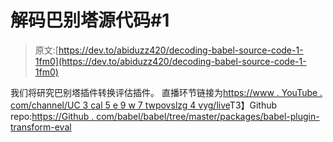 # 解码巴别塔源代码#1

> 原文:[https://dev.to/abiduzz420/decoding-babel-source-code-1-1fm0](https://dev.to/abiduzz420/decoding-babel-source-code-1-1fm0)

我们将研究巴别塔插件转换评估插件。
直播环节链接为[https://www . YouTube . com/channel/UC 3 cal 5 e 9 w 7 twpovslzg 4 vyg/live](https://www.youtube.com/channel/UC3cal5E9W7tWpOvSlzG4VYg/live)T3】Github repo:[https://Github . com/babel/babel/tree/master/packages/babel-plugin-transform-eval](https://github.com/babel/babel/tree/master/packages/babel-plugin-transform-eval)